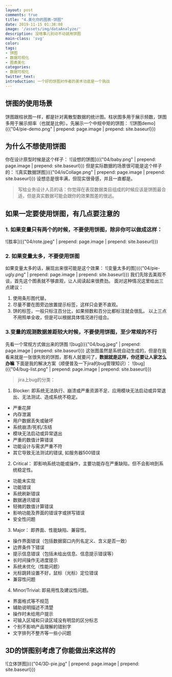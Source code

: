 ```yaml
---
layout: post
comments: true
title: "4.美化你的图表-饼图"
date: 2019-11-15 01:38:08
image: '/assets/img/dataAnalyze/'
description: 没啥事儿别动不动就用饼图
main-class: 'svg'
color:
tags:
- 饼图
- 数据可视化
- 图表美化
categories:
- 数据可视化
twitter_text:
introduction: 一个好的饼图对作者的美术功底是一个挑战
---
```

## 饼图的使用场景
饼图跟柱状图一样，都是针对离散型数据的统计图。柱状图多用于展示频数，饼图多用于展示频率（也就是比例）。先展示一个中规中矩的饼图：
![饼图demo]({{"04/pie-demo.png" | prepend: page.image | prepend: site.baseurl}})

## 为什么不想使用饼图
你在设计原型时候是这个样子：
![设想的饼图]({{"04/baby.png" | prepend: page.image | prepend: site.baseurl}})
但是实际数据的场景很可能是这个样子的：
![真实数据饼图]({{"04/isCollage.png" | prepend: page.image | prepend: site.baseurl}})
设想总是很丰满，但现实很骨感，并且一直都是。
> 写给业务设计人员的话：你觉得在表现数据类目组成的时候应该是饼图最合适，但是真实数据可能会跟你的效果图差的很远。

## 如果一定要使用饼图，有几点要注意的
### 1. 如果变量只有两个的时候，不要使用饼图，除非你可以做成这样：
![胜率]({{"04/rote.jpeg" | prepend: page.image | prepend: site.baseurl}})
### 2. 如果变量太多，不要使用饼图
如果变量太多的话，展现出来很可能是这个效果：
![变量太多的图]({{"04/pie-ugly.png" | prepend: page.image | prepend: site.baseurl}})
我们先除去美观不谈，首先这个图表就不够直观，让人阅读起来很费劲。
面对这种情况这里给出三点建议：
1. 使用条形图代替。
2. 尽量不要在图旁边放置提示标签，这样只会更不直观。
3. 饼的标签，一般只标注百分比，如果频数和百分比都标注就会很乱。
以上三点不用照单全收，但是可以根据具体情况进行组合。  

### 3.变量的观测数据差距较大时候，不要使用饼图，至少常规的不行
先看一个常规方式做出来的饼图
![bug]({{"04/bug.jpeg" | prepend: page.image | prepend: site.baseurl}})
这张图虽然是系统自动生成的，但是在我看来就是一张很失败的饼图，那有人就要问了，**数据就是这样，你还要让人家怎么办嘛**
下面是我的解决方案（顺便普及一下jira的bug管理知识）：
![bug]({{"04/bug-list.png" | prepend: page.image | prepend: site.baseurl}})
> jira上bug的分类：
1. Blocker:
即系统无法执行、崩溃或严重资源不足、应用模块无法启动或异常退出、无法测试、造成系统不稳定。
* 严重花屏
* 内存泄漏
* 用户数据丢失或破坏
* 系统崩溃/死机/冻结
* 模块无法启动或异常退出
* 严重的数值计算错误
* 功能设计与需求严重不符
* 其它导致无法测试的错误, 如服务器500错误
2. Critical：
即影响系统功能或操作，主要功能存在严重缺陷，但不会影响到系统稳定性。
* 功能未实现
* 功能错误
* 系统刷新错误
* 数据通讯错误
* 轻微的数值计算错误
* 影响功能及界面的错误字或拼写错误
* 安全性问题
3. Major：
即界面、性能缺陷、兼容性。
* 操作界面错误（包括数据窗口内列名定义、含义是否一致）
* 边界条件下错误
* 提示信息错误（包括未给出信息、信息提示错误等）
* 长时间操作无进度提示
* 系统未优化（性能问题）
* 光标跳转设置不好，鼠标（光标）定位错误
* 兼容性问题
4. Minor/Trivial:
即易用性及建议性问题。
* 界面格式等不规范
* 辅助说明描述不清楚
* 操作时未给用户提示
* 可输入区域和只读区域没有明显的区分标志
* 个别不影响产品理解的错别字
* 文字排列不整齐等一些小问题  

## 3D的饼图别考虑了你能做出来这样的
![立体饼图]({{"04/3D-pie.jpg" | prepend: page.image | prepend: site.baseurl}})